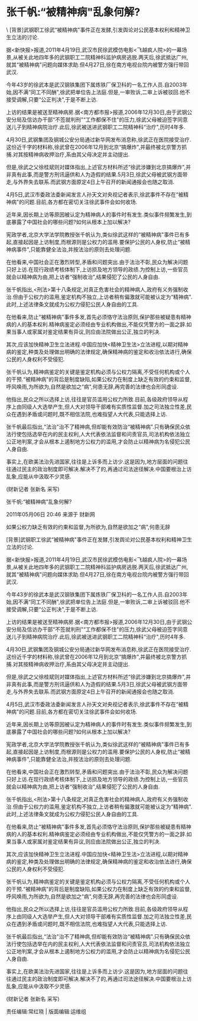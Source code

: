 # 张千帆:“被精神病"乱象何解?  





\ 
[背景]武钢职工徐武“被精神病"事件正在发酵,引发舆论对公民基本权利和精神卫生立法的讨论.

据<新快报>报道,2011年4月19日,武汉市民徐武模仿电影<飞越疯人院>的一幕场景,从被关此地四年多的武钢职工二院精神科监护病房逃脱.两天后,徐武抵达广州,就其“被精神病"问题向媒体求助.但4月27日,徐在南方电视台院内被警方强行带回武汉.

今年43岁的徐武本是武汉钢铁集团下属炼铁厂保卫科的一名工作人员.自2003年始,因不满“同工不同酬",徐武把单位告上法庭.但是,一审败诉,二审上诉被驳回.他不接受调解,只要“公正判决",于是不断上访.

上访的结果是被送至精神病房.据<南方都市报>报道,2006年12月30日,由于武钢公安分局及信访办干部“不签就判刑"“工作都保不住"的压力,徐武父母被迫签字同意送儿子到精神病院治疗.此后,徐武被送进武钢职工二院精神科“治疗",历时4年多.

4月30日,武钢集团及钢城公安分局通过新华网发布消息称,徐武正在医院接受治疗.这份近千字的材料称,徐武曾在2006年12月到北京“搞爆炸",并最终被北京警方抓捕.对其按精神病收押治疗,系由其父母决定并主动提出.

但是,徐武之父徐桂斌则对媒体指出,上述官方材料所述“徐武涉嫌到北京搞爆炸",并非真有此事,而是警方刑讯逼供和人为造假的结果.5月3日,徐武父母被武钢方面带走,与外界失去联系.而武钢方面原定4日上午召开的新闻通报会也随之取消.

4月5日,武汉市委政法委新闻发言人孙天文对央视记者表示,徐武事件不存在“被精神病"的问题.目前,各方都在密切关注徐武事件会如何收场.

近年来,因长期上访等原因被认定为精神病人的事件时有发生.类似事件频繁发生,到底暴露了中国社会的哪些问题?如何从根本上加以解决?

宪政学者,北京大学法学院教授张千帆认为,类似徐武这样的“被精神病"事件已有多起,直接起因是上访制度,而根源则是公权力的滥用.要保护公民的人身权,防止“被精神病事件",只能靠健全法治,并按法治的原则去处理问题.

在他看来,中国社会正在激烈转型,矛盾和问题突出.由于法治不彰,民众为解决问题只好上访.在现行政绩考核体制下,上访损及地方领导的政绩.为控制上访,一些官员就会以精神病为由,把上访者“强制收治",结果侵犯了公民的人身自由.

张千帆指出,<刑法>第十八条规定,对真正危害社会的精神病人,政府有义务强制收治.但由于公权力的滥用,鉴定机构不独立,上访者稍有偏激就可能被认定为“精神病".此时,上述法律条文就成为公权力侵犯公民人身自由的工具.

在他看来,防止“被精神病"事件多发,首先必须恪守法治原则,保护那些被疑患有精神病的人的基本权利.精神病鉴定必须经由专业机构做出,不能仅凭警方的一面之辞.如果当事人或家属对鉴定结果有异议,则应由法院做出公正,独立的判决.

其次,应该加快精神卫生立法进程.中国应加快<精神卫生法>立法进程,以期对精神病的鉴定,种类及处理做出明确的法律规定,确保精神病的鉴定和收治依法进行,确保公民的人身权利不受侵犯.

张千帆认为,精神病鉴定的关键是鉴定机构必须与公权力隔离,不受任何机构或个人的干预.“被精神病"的背后是制度缺陷,如果公权力在制度上缺乏有效的约束和监督,呼风唤雨,为所欲为,自然是欲加之“病",何患无辞,再完善的法律也会形同虚设.

他指出,民众之所以选择上访,往往是官员滥用公权力所致.目前,各级政府领导从程序上由同级人大选举产生,但人大对领导干部难有实质性监督.加之司法独立性差,民众在遇到矛盾或问题时,既不相信法院,也难指望人大代表,只能选择上访.

张千帆最后指出,“法治"治不了精神病,但却能有效防治“被精神病".只有确保民众依法行使包括选举在内的民主权利,人大代表依法监督和问责官员,司法机构依法独立公正地判案,才会从根本上遏制地方公权力的滥用,才会防止以精神病为名侵犯公民人身自由.

事实上,在欧美法治先进国家,往往是上诉多而上访少.这是因为,地方层面的问题往往通过民主的政治制度即可解决.解决不了的,再通过司法途径解决.中国要根治上访乱象,应能从中汲取不少灵感.

(财新记者 张新名 采写)


张千帆:“被精神病"乱象何解?

2011年05月06日 20:46 来源于 财新网

如果公权力缺乏有效的约束和监督,为所欲为,自然是欲加之“病",何患无辞

[背景]武钢职工徐武“被精神病"事件正在发酵,引发舆论对公民基本权利和精神卫生立法的讨论.

据<新快报>报道,2011年4月19日,武汉市民徐武模仿电影<飞越疯人院>的一幕场景,从被关此地四年多的武钢职工二院精神科监护病房逃脱.两天后,徐武抵达广州,就其“被精神病"问题向媒体求助.但4月27日,徐在南方电视台院内被警方强行带回武汉.

今年43岁的徐武本是武汉钢铁集团下属炼铁厂保卫科的一名工作人员.自2003年始,因不满“同工不同酬",徐武把单位告上法庭.但是,一审败诉,二审上诉被驳回.他不接受调解,只要“公正判决",于是不断上访.

上访的结果是被送至精神病房.据<南方都市报>报道,2006年12月30日,由于武钢公安分局及信访办干部“不签就判刑"“工作都保不住"的压力,徐武父母被迫签字同意送儿子到精神病院治疗.此后,徐武被送进武钢职工二院精神科“治疗",历时4年多.

4月30日,武钢集团及钢城公安分局通过新华网发布消息称,徐武正在医院接受治疗.这份近千字的材料称,徐武曾在2006年12月到北京“搞爆炸",并最终被北京警方抓捕.对其按精神病收押治疗,系由其父母决定并主动提出.

但是,徐武之父徐桂斌则对媒体指出,上述官方材料所述“徐武涉嫌到北京搞爆炸",并非真有此事,而是警方刑讯逼供和人为造假的结果.5月3日,徐武父母被武钢方面带走,与外界失去联系.而武钢方面原定4日上午召开的新闻通报会也随之取消.

4月5日,武汉市委政法委新闻发言人孙天文对央视记者表示,徐武事件不存在“被精神病"的问题.目前,各方都在密切关注徐武事件会如何收场.

近年来,因长期上访等原因被认定为精神病人的事件时有发生.类似事件频繁发生,到底暴露了中国社会的哪些问题?如何从根本上加以解决?

宪政学者,北京大学法学院教授张千帆认为,类似徐武这样的“被精神病"事件已有多起,直接起因是上访制度,而根源则是公权力的滥用.要保护公民的人身权,防止“被精神病事件",只能靠健全法治,并按法治的原则去处理问题.

在他看来,中国社会正在激烈转型,矛盾和问题突出.由于法治不彰,民众为解决问题只好上访.在现行政绩考核体制下,上访损及地方领导的政绩.为控制上访,一些官员就会以精神病为由,把上访者“强制收治",结果侵犯了公民的人身自由.

张千帆指出,<刑法>第十八条规定,对真正危害社会的精神病人,政府有义务强制收治.但由于公权力的滥用,鉴定机构不独立,上访者稍有偏激就可能被认定为“精神病".此时,上述法律条文就成为公权力侵犯公民人身自由的工具.

在他看来,防止“被精神病"事件多发,首先必须恪守法治原则,保护那些被疑患有精神病的人的基本权利.精神病鉴定必须经由专业机构做出,不能仅凭警方的一面之辞.如果当事人或家属对鉴定结果有异议,则应由法院做出公正,独立的判决.

其次,应该加快精神卫生立法进程.中国应加快<精神卫生法>立法进程,以期对精神病的鉴定,种类及处理做出明确的法律规定,确保精神病的鉴定和收治依法进行,确保公民的人身权利不受侵犯.

张千帆认为,精神病鉴定的关键是鉴定机构必须与公权力隔离,不受任何机构或个人的干预.“被精神病"的背后是制度缺陷,如果公权力在制度上缺乏有效的约束和监督,呼风唤雨,为所欲为,自然是欲加之“病",何患无辞,再完善的法律也会形同虚设.

他指出,民众之所以选择上访,往往是官员滥用公权力所致.目前,各级政府领导从程序上由同级人大选举产生,但人大对领导干部难有实质性监督.加之司法独立性差,民众在遇到矛盾或问题时,既不相信法院,也难指望人大代表,只能选择上访.

张千帆最后指出,“法治"治不了精神病,但却能有效防治“被精神病".只有确保民众依法行使包括选举在内的民主权利,人大代表依法监督和问责官员,司法机构依法独立公正地判案,才会从根本上遏制地方公权力的滥用,才会防止以精神病为名侵犯公民人身自由.

事实上,在欧美法治先进国家,往往是上诉多而上访少.这是因为,地方层面的问题往往通过民主的政治制度即可解决.解决不了的,再通过司法途径解决.中国要根治上访乱象,应能从中汲取不少灵感.

(财新记者 张新名 采写)



责任编辑:常红晓 | 版面编辑:运维组